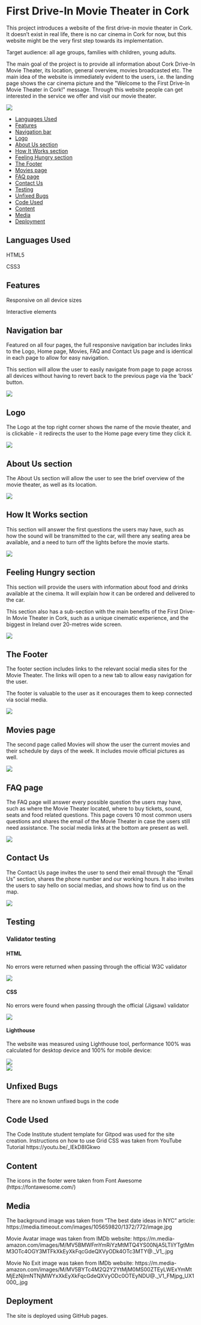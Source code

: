 <h1>First Drive-In Movie Theater in Cork</h1>

<p>This project introduces a website of the first drive-in movie theater in Cork. It doesn’t exist in real life, there is no car cinema in Cork for now, but this website might be the very first step towards its implementation.</p>
<p>Target audience: all age groups, families with children, young adults.</p>
<p>The main goal of the project is to provide all information about Cork Drive-In Movie Theater, its location, general overview, movies broadcasted etc. 
The main idea of the website is immediately evident to the users, i.e. the landing page shows the car cinema picture and the "Welcome to the First Drive-In Movie Theater in Cork!" message.
Through this website people can get interested in the service we offer and visit our movie theater.</p>

<img src="assets/images-readme/devices.jpg">

* [Languages Used](#languages-used)
* [Features](#features)
* [Navigation bar](#navigation-bar)
* [Logo](#logo)
* [About Us section](#about-us-section)
* [How It Works section](#how-it-works-section)
* [Feeling Hungry section](#feeling-hungry-sectiob)
* [The Footer](#the-footer)
* [Movies page](#movies-page)
* [FAQ page](#faq-page)
* [Contact Us](#contact-us)
* [Testing](#testing)
* [Unfixed Bugs](#unfixed-bugs)
* [Code Used](#code-used)
* [Content](#content)
* [Media](#media)
* [Deployment](#deployment)

## Languages Used
<p>HTML5</p>
<p>CSS3</p>

## Features
<p>Responsive on all device sizes</p>
<p>Interactive elements</p>

## Navigation bar
<p>Featured on all four pages, the full responsive navigation bar includes links to the Logo, Home page, Movies, FAQ and Contact Us page and is identical in each page to allow for easy navigation.</p>
<p>This section will allow the user to easily navigate from page to page across all devices without having to revert back to the previous page via the ‘back’ button.</p>

<img src="assets/images-readme/menu.jpg">

## Logo
<p>The Logo at the top right corner shows the name of the movie theater, and is clickable - it redirects the user to the Home page every time they click it.</p>

<img src="assets/images-readme/logo.jpg">

## About Us section
<p>The About Us section will allow the user to see the brief overview of the movie theater, as well as its location.</p>

<img src="assets/images-readme/aboutus.jpg">

## How It Works section
<p>This section will answer the first questions the users may have, such as how the sound will be transmitted to the car, will there any seating area be available, and a need to turn off the lights before the movie starts.</p>

<img src="assets/images-readme/hiw.jpg">

## Feeling Hungry section
<p>This section will provide the users with information about food and drinks available at the cinema. It will explain how it can be ordered and delivered to the car.</p>
<p>This section also has a sub-section with the main benefits of the First Drive-In Movie Theater in Cork, such as a unique cinematic experience, and the biggest in Ireland over 20-metres wide screen.</p>

<img src="assets/images-readme/food.jpg">

## The Footer
<p>The footer section includes links to the relevant social media sites for the Movie Theater. The links will open to a new tab to allow easy navigation for the user.</p>
<p>The footer is valuable to the user as it encourages them to keep connected via social media.</p>

<img src="assets/images-readme/sm.jpg">

## Movies page
<p>The second page called Movies will show the user the current movies and their schedule by days of the week. It includes movie official pictures as well.</p>

<img src="assets/images-readme/movies.jpg">

## FAQ page
<p>The FAQ page will answer every possible question the users may have, such as where the Movie Theater located, where to buy tickets, sound, seats and food related questions. This page covers 10 most common users questions and shares the email of the Movie Theater in case the users still need assistance. The social media links at the bottom are present as well.</p>

<img src="assets/images-readme/faq.jpg">

## Contact Us
<p>The Contact Us page invites the user to send their email through the “Email Us” section, shares the phone number and our working hours. It also invites the users to say hello on social medias, and shows how to find us on the map.</p>

<img src="assets/images-readme/contacts.jpg">

## Testing

<h3>Validator testing</h3>
<h4>HTML</h4>
<p>No errors were returned when passing through the official W3C validator</p>

<img src="assets/images-readme/html-test.jpg">

<h4>CSS</h4>
<p>No errors were found when passing through the official (Jigsaw) validator</p>

<img src="assets/images-readme/css-test.jpg">

<h4>Lighthouse</h4>
<p>The website was measured using Lighthouse tool, performance 100% was calculated for desktop device and 100% for mobile device:</p>

<img src="assets/images-readme/lhd.jpg">
<br>
<img src="assets/images-readme/lhm.jpg">

## Unfixed Bugs
<p>There are no known unfixed bugs in the code</p>

## Code Used
<p>The Code Institute student template for Gitpod was used for the site creation.
Instructions on how to use Grid CSS was taken from YouTube Tutorial https://youtu.be/_lEkD8IGkwo </p>

## Content
<p>The icons in the footer were taken from Font Awesome (https://fontawesome.com/) </p>

## Media
<p>The background image was taken from “The best date ideas in NYC” article: https://media.timeout.com/images/105659820/1372/772/image.jpg</p>
<p>Movie Avatar image was taken from IMDb website: https://m.media-amazon.com/images/M/MV5BMWFmYmRiYzMtMTQ4YS00NjA5LTliYTgtMmM3OTc4OGY3MTFkXkEyXkFqcGdeQXVyODk4OTc3MTY@._V1_.jpg</p>
<p>Movie No Exit image was taken from IMDb website: https://m.media-amazon.com/images/M/MV5BYTc4M2Q2Y2YtMjM0MS00ZTEyLWExYmMtMjEzNjlmNTNjMWYxXkEyXkFqcGdeQXVyODc0OTEyNDU@._V1_FMjpg_UX1000_.jpg</p>

## Deployment
<p>The site is deployed using GitHub pages.</p>